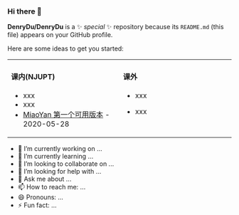 ### Hi there 👋


**DenryDu/DenryDu** is a ✨ _special_ ✨ repository because its `README.md` (this file) appears on your GitHub profile.

Here are some ideas to get you started:



<table width="800px">
<tr width="100%">
  
<td valign="top" width="50%">



#### 课内(NJUPT)
* xxx
* xxx
* <a href='https://github.com/tw93/MiaoYan/releases/tag/V0.1' target='_blank'>MiaoYan 第一个可用版本</a> - 2020-05-28
</td>

<td valign="top" width="50%">

#### 课外

* xxx

* xxx

</td>
</tr>
</table>
  
  
- 🔭 I’m currently working on ...
- 🌱 I’m currently learning ...
- 👯 I’m looking to collaborate on ...
- 🤔 I’m looking for help with ...
- 💬 Ask me about ...
- 📫 How to reach me: ...
- 😄 Pronouns: ...
- ⚡ Fun fact: ...
